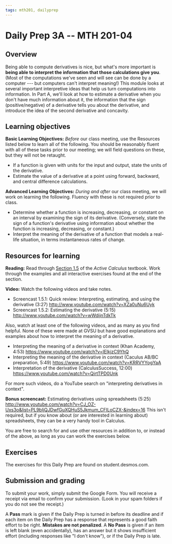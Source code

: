 ```yaml
---
tags: mth201, dailyprep
---
```


# Daily Prep 3A -- MTH 201-04

## Overview 

Being able to compute derivatives is nice, but what's more important is **being able to interpret the information that those calculations give you**. (Most of the computations we've seen and will see can be done by a computer --- but computers can't interpret meaning!) This module looks at several important interpretive ideas that help us turn computations into information. In Part A, we'll look at how to estimate a derivative when you don't have much information about it, the information that the sign (positive/negative) of a derivative tells you about the derivative, and introduce the idea of the second derivative and concavity.

## Learning objectives 

**Basic Learning Objectives:** *Before* our class meeting, use the Resources listed below to learn all of the following. You should be reasonably fluent with all of these tasks prior to our meeting; we will field questions on these, but they will not be retaught. 

- If a function is given with units for the input and output, state the units of the derivative. 
- Estimate the value of a derivative at a point using forward, backward, and central difference calculations.

**Advanced Learning Objectives:** *During and after* our class meeting, we will work on learning the following. Fluency with these is not required prior to class. 

- Determine whether a function is increasing, decreasing, or constant on an interval by examining the sign of its derivative. (Conversely, state the sign of a function's derivative using information about whether the function is increasing, decreasing, or constant.)
- Interpret the meaning of the derivative of a function that models a real-life situation, in terms instantaneous rates of change.


## Resources for learning

**Reading:** Read through [Section 1.5](https://activecalculus.org/single/sec-1-5-units.html) of the *Active Calculus* textbook. Work through the examples and all interactive exercises found at the end of the section.  

**Video:** Watch the following videos and take notes.

- Screencast 1.5.1: Quick review: Interpreting, estimating, and using the derivative (3:27) http://www.youtube.com/watch?v=XZa0uNu6Uyk
- Screencast 1.5.2: Estimating the derivative (5:15) http://www.youtube.com/watch?v=wWdijnTdkTk

Also, watch at least one of the following videos, and as many as you find helpful. None of these were made at GVSU but have good explanations and examples about how to interpret the meaning of a derivative. 

- Interpreting the meaning of a derivative in context (Khan Academy, 4:53) https://www.youtube.com/watch?v=IElkjzC9YhQ
- Interpreting the meaning of the derivative in context (Caculus AB/BC preparation, 5:49) https://www.youtube.com/watch?v=KRRVYYogYaA 
- Interpretation of the derivative (CalculusSuccess, 12:00) https://www.youtube.com/watch?v=QirtTPD0Unk 

For more such videos, do a YouTube search on "interpreting derivatives in context". 


**Bonus screencast:** Estimating derivatives using spreadsheets (5:25) http://www.youtube.com/watch?v=CJ_OZ-Uxs3o&list=PL9bIjQJDwfGuXQHuS5Jkmum_CFILoCZX-&index=16 This isn't required, but if you know about (or are interested in learning about) spreadsheets, they can be a very handy tool in Calculus. 
  
You are free to search for and use other resources in addition to, or instead of the above, as long as you can work the exercises below.

## Exercises 

The exercises for this Daily Prep are found on student.desmos.com. 


## Submission and grading 

To submit your work, simply submit the Google Form. You will receive a receipt via email to confirm your submission. (Look in your spam folders if you do not see the receipt.) 

A **Pass** mark is given if the Daily Prep is turned in before its deadline and if each item on the Daily Prep has a response that represents a good faith effort to be right. **Mistakes are not penalized**. A **No Pass** is given if an item is left blank (even accidentally), has an answer but it shows insufficient effort (including responses like "I don't know"), or if the Daily Prep is late.
